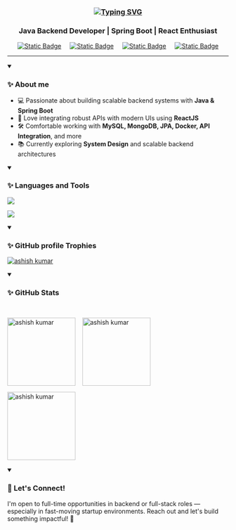 <h3 align="center"><a href="https://git.io/typing-svg"><img src="https://readme-typing-svg.demolab.com?font=Fira+Code&weight=600&size=26&pause=1000&color=800000&vCenter=true&multiline=true&random=true&width=435&lines=Hi%F0%9F%91%8B!+I'm+Ashish+Kumar" alt="Typing SVG" /></a></h3>

<h3 align="center">Java Backend Developer | Spring Boot | React Enthusiast</h3>


<p align="center">
  <a href="https://www.linkedin.com/in/ashishks1911/"><img alt="Static Badge" src="https://img.shields.io/badge/linkedin-blue?style=for-the-badge&logo=linkedin&logoColor=white"></a> &nbsp;&nbsp;&nbsp;
  <a href="https://leetcode.com/u/ashishks1911/"><img alt="Static Badge" src="https://img.shields.io/badge/leetcode-black?style=for-the-badge&logo=leetcode&logoColor=yellow"></a> &nbsp;&nbsp;&nbsp;
  <a href="https://www.hackerrank.com/profile/Ashishks1911"><img alt="Static Badge" src="https://img.shields.io/badge/HackerRank-darkgreen?style=for-the-badge&logo=hackerrank"></a> &nbsp;&nbsp;&nbsp;
  <a href="mailto:ashishks1911@gmail.com"><img alt="Static Badge" src="https://img.shields.io/badge/contact%20me-red?style=for-the-badge&logo=gmail&logoColor=white"></a> 
</p>

<hr>
<details open>
  <summary><h3>✨ About me</h3></summary>
  
- 💻 Passionate about building scalable backend systems with **Java & Spring Boot**
- 🔄 Love integrating robust APIs with modern UIs using **ReactJS**
- 🛠️ Comfortable working with **MySQL, MongoDB, JPA, Docker, API Integration**, and more
- 📚 Currently exploring **System Design** and scalable backend architectures

</details>

<details open>
  <summary><h3>✨ Languages and Tools</h3></summary>
 <p>
  <a href="#">
    <img src="https://skillicons.dev/icons?i=java,js,c,html,spring,react,redux,html,css"/>
  </a>
</p>
<p>
  <a href="#">
    <img src="https://skillicons.dev/icons?i=tailwind,mongodb,mysql,git,postman,maven,gradle,githubactions,docker,aws,vscode"/>
  </a>
</p>
</details>

<details open>
  <summary><h3>✨ GitHub profile Trophies</h3></summary>
  <p> <a href="https://github-profile-trophy.vercel.app/?username=ashishks1911&margin-w=20&margin-h=15&row=2&column=4&theme=nord"><img src="https://github-profile-trophy.vercel.app/?username=ashishks1911&margin-w=20&margin-h=15&row=2&column=4&theme=nord" alt="ashish kumar" /></a> </p>
</details>

<details open>
  <summary><h3>✨ GitHub Stats</h3><br></summary>
  <p>
    <img align="center" src="https://github-readme-stats.vercel.app/api/top-langs?username=ashishks1911&show_icons=true&locale=en&layout=compact&theme=transparent" alt="ashish kumar" height="155em"/> &nbsp;&nbsp;
    <img align="center" src="https://github-readme-stats.vercel.app/api?username=ashishks1911&show_icons=true&locale=en&theme=transparent" alt="ashish kumar" height="155em"/>
  </p>
  
  <p><img align="center" src="https://streak-stats.demolab.com?user=ashishks1911&theme=transparent" alt="ashish kumar" height="155em"/></p>
</details>


<details open>
  <summary><h3>🤝 Let's Connect!</h3></summary>
  <p>I'm open to full-time opportunities in backend or full-stack roles — especially in fast-moving startup environments. Reach out and let's build something impactful! 💬</p>
</details>

